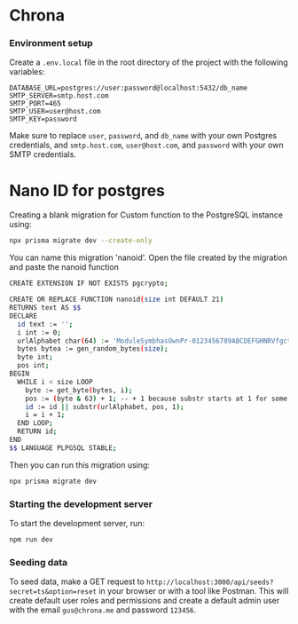 # Chrona

### Environment setup

Create a `.env.local` file in the root directory of the project with the following variables:

```
DATABASE_URL=postgres://user:password@localhost:5432/db_name
SMTP_SERVER=smtp.host.com
SMTP_PORT=465
SMTP_USER=user@host.com
SMTP_KEY=password
```

Make sure to replace `user`, `password`, and `db_name` with your own Postgres credentials, and `smtp.host.com`, `user@host.com`, and `password` with your own SMTP credentials.

# Nano ID for postgres

Creating a blank migration for Custom function to the PostgreSQL instance using:

```bash
npx prisma migrate dev --create-only
```

You can name this migration 'nanoid'. Open the file created by the migration and paste the nanoid function

```bash
CREATE EXTENSION IF NOT EXISTS pgcrypto;

CREATE OR REPLACE FUNCTION nanoid(size int DEFAULT 21)
RETURNS text AS $$
DECLARE
  id text := '';
  i int := 0;
  urlAlphabet char(64) := 'ModuleSymbhasOwnPr-0123456789ABCDEFGHNRVfgctiUvz_KqYTJkLxpZXIjQW';
  bytes bytea := gen_random_bytes(size);
  byte int;
  pos int;
BEGIN
  WHILE i < size LOOP
    byte := get_byte(bytes, i);
    pos := (byte & 63) + 1; -- + 1 because substr starts at 1 for some reason
    id := id || substr(urlAlphabet, pos, 1);
    i = i + 1;
  END LOOP;
  RETURN id;
END
$$ LANGUAGE PLPGSQL STABLE;
```

Then you can run this migration using:

```bash
npx prisma migrate dev
```

### Starting the development server

To start the development server, run:

```bash
npm run dev
```

### Seeding data

To seed data, make a GET request to `http://localhost:3000/api/seeds?secret=ts&option=reset` in your browser or with a tool like Postman. This will create default user roles and permissions and create a default admin user with the email `gus@chrona.me` and password `123456`.
